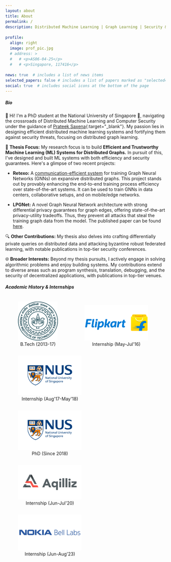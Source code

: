 ```yaml
---
layout: about
title: About
permalink: /
description: Distributed Machine Learning | Graph Learning | Security & Privacy

profile:
  align: right
  image: prof_pic.jpg
  # address: >
  #   # <p>AS06-04-25</p>
  #   # <p>Singapore, 117416</p>

news: true  # includes a list of news items
selected_papers: false # includes a list of papers marked as "selected={true}"
social: true  # includes social icons at the bottom of the page
---
```


<!-- Write your biography here. Tell the world about yourself. Link to your favorite [subreddit](http://reddit.com){:target="\_blank"}. You can put a picture in, too. The code is already in, just name your picture `prof_pic.jpg` and put it in the `img/` folder. -->

##### **Bio**
👋 Hi! I'm a PhD student at the National University of Singapore 🦁, navigating the crossroads of Distributed Machine Learning and Computer Security under the guidance of [Prateek Saxena](https://www.comp.nus.edu.sg/~prateeks/){:target="\_blank"}. My passion lies in designing efficient distributed machine learning systems and fortifying them against security threats, focusing on distributed graph learning.

🚀 **Thesis Focus:** My research focus is to build **Efficient and Trustworthy Machine Learning (ML) Systems for Distributed Graphs.** In pursuit of this, I've designed and built ML systems with both efficiency and security guarantees. Here's a glimpse of two recent projects:

 - **Retexo:** A [communication-efficient system](https://github.com/aashishkolluri/retexo-distributed) for training Graph Neural Networks (GNNs) on expansive distributed graphs. This project stands out by provably enhancing the end-to-end training process efficiency over state-of-the-art systems. It can be used to train GNNs in data centers, collaborative setups, and on mobile/edge networks.

 - **LPGNet:** A novel Graph Neural Network architecture with strong differential privacy guarantees for graph edges, offering state-of-the-art privacy-utility tradeoffs. Thus, they prevent all attacks that steal the training graph data from the model. The published paper can be found [here](https://dl.acm.org/doi/abs/10.1145/3548606.3560705).

🔍 **Other Contributions:** My thesis also delves into crafting differentially private queries on distributed data and attacking byzantine robust federated learning, with notable publications in top-tier security conferences.

🌐 **Broader Interests:** Beyond my thesis pursuits, I actively engage in solving algorithmic problems and enjoy building systems. My contributions extend to diverse areas such as program synthesis, translation, debugging, and the security of decentralized applications, with publications in top-tier venues.

##### **Academic History & Internships**
<!-- ![](/assets/img/iitk.png)
*B.Tech (2013-17)* -->
<figure style="display:inline-block;">
<img src="/assets/img/iitk.png" alt="drawing" width="125" />
<figcaption style="text-align:center;">B.Tech (2013-17)</figcaption>
</figure>
<figure style="display:inline-block;">
<img src="/assets/img/flipkart.png" alt="drawing" width="200" />
<figcaption style="text-align:center;">Internship (May-Jul'16)</figcaption>
</figure>
<figure style="display:inline-block;">
<img src="/assets/img/nus_logo.jpeg" alt="drawing" width="200" />
<figcaption style="text-align:center;">Internship (Aug'17-May'18)</figcaption>
</figure>
<figure style="display:inline-block;">
<img src="/assets/img/nus_logo.jpeg" alt="drawing" width="200" />
<figcaption style="text-align:center;">PhD (Since 2018)</figcaption>
</figure>
<figure style="display:inline-block;">
<img src="/assets/img/aqilliz.png" alt="drawing" width="200" />
<figcaption style="text-align:center;">Internship (Jun-Jul'20)</figcaption>
</figure>
<figure style="display:inline-block;">
<img src="/assets/img/bell_labs.png" alt="drawing" width="200" />
<figcaption style="text-align:center;">Internship (Jun-Aug'23)</figcaption>
</figure>